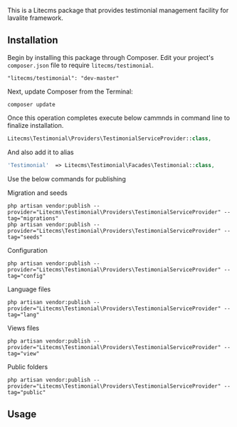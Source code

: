 This is a Litecms  package that provides testimonial management facility for lavalite framework.

## Installation

Begin by installing this package through Composer. Edit your project's `composer.json` file to require `litecms/testimonial`.

    "litecms/testimonial": "dev-master"

Next, update Composer from the Terminal:

    composer update

Once this operation completes execute below cammnds in command line to finalize installation.

```php
Litecms\Testimonial\Providers\TestimonialServiceProvider::class,

```

And also add it to alias

```php
'Testimonial'  => Litecms\Testimonial\Facades\Testimonial::class,
```

Use the below commands for publishing

Migration and seeds

    php artisan vendor:publish --provider="Litecms\Testimonial\Providers\TestimonialServiceProvider" --tag="migrations"
    php artisan vendor:publish --provider="Litecms\Testimonial\Providers\TestimonialServiceProvider" --tag="seeds"

Configuration

    php artisan vendor:publish --provider="Litecms\Testimonial\Providers\TestimonialServiceProvider" --tag="config"

Language files

    php artisan vendor:publish --provider="Litecms\Testimonial\Providers\TestimonialServiceProvider" --tag="lang"

Views files

    php artisan vendor:publish --provider="Litecms\Testimonial\Providers\TestimonialServiceProvider" --tag="view"
   

Public folders

    php artisan vendor:publish --provider="Litecms\Testimonial\Providers\TestimonialServiceProvider" --tag="public"

## Usage


